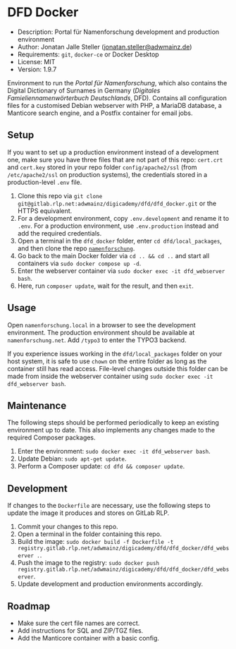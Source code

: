 # DFD Docker

- Description: Portal für Namenforschung development and production environment
- Author: Jonatan Jalle Steller ([jonatan.steller@adwmainz.de](mailto:jonatan.steller@adwmainz.de))
- Requirements: `git`, `docker-ce` or Docker Desktop
- License: MIT
- Version: 1.9.7

Environment to run the *Portal für Namenforschung*, which also contains the Digital Dictionary of Surnames in Germany (*Digitales Famieliennamenwörterbuch Deutschlands*, DFD). Contains all configuration files for a customised Debian webserver with PHP, a MariaDB database, a Manticore search engine, and a Postfix container for email jobs.

## Setup

If you want to set up a production environment instead of a development one, make sure you have three files that are not part of this repo: `cert.crt` and `cert.key` stored in your repo folder `config/apache2/ssl` (from `/etc/apache2/ssl` on production systems), the credentials stored in a production-level `.env` file.

1. Clone this repo via `git clone git@gitlab.rlp.net:adwmainz/digicademy/dfd/dfd_docker.git` or the HTTPS equivalent.
2. For a development environment, copy `.env.development` and rename it to `.env`. For a production environment, use `.env.production` instead and add the required credentials.
3. Open a terminal in the `dfd_docker` folder, enter `cd dfd/local_packages`, and then clone the repo [`namenforschung`](https://gitlab.rlp.net/adwmainz/digicademy/dfd/namenforschung).
4. Go back to the main Docker folder via `cd .. && cd ..` and start all containers via `sudo docker compose up -d`.
5. Enter the webserver container via `sudo docker exec -it dfd_webserver bash`.
6. Here, run `composer update`, wait for the result, and then `exit`.

## Usage

Open `namenforschung.local` in a browser to see the development environment. The production environment should be available at `namenforschung.net`. Add `/typo3` to enter the TYPO3 backend.

If you experience issues working in the `dfd/local_packages` folder on your host system, it is safe to use `chown` on the entire folder as long as the container still has read access. File-level changes outside this folder can be made from inside the webserver container using `sudo docker exec -it dfd_webserver bash`.

## Maintenance

The following steps should be performed periodically to keep an existing environment up to date. This also implements any changes made to the required Composer packages.

1. Enter the environment: `sudo docker exec -it dfd_webserver bash`.
2. Update Debian: `sudo apt-get update`.
3. Perform a Composer update: `cd dfd && composer update`.

## Development

If changes to the `Dockerfile` are necessary, use the following steps to update the image it produces and stores on GitLab RLP.

1. Commit your changes to this repo.
2. Open a terminal in the folder containing this repo.
3. Build the image: `sudo docker build -f Dockerfile -t registry.gitlab.rlp.net/adwmainz/digicademy/dfd/dfd_docker/dfd_webserver .`.
4. Push the image to the registry: `sudo docker push registry.gitlab.rlp.net/adwmainz/digicademy/dfd/dfd_docker/dfd_webserver`.
5. Update development and production environments accordingly.

## Roadmap

- Make sure the cert file names are correct.
- Add instructions for SQL and ZIP/TGZ files.
- Add the Manticore container with a basic config.
